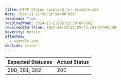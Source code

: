 ```yaml
---
title: HTTP Status resolved for example.com
date: 2024-11-21T08:52:59+00:00Z
resolved: True
resolvedWhen: 2024-11-21T08:52:59+00:00Z
resolvedStartTime: 2024-10-25T21:09:43.191474+00:00
severity: notice
affected:
  - example.com
section: issue
---
```


| Expected Statuses | Actual Status  |
|-------------------|----------------|
| 200, 301, 302 | 200 |
